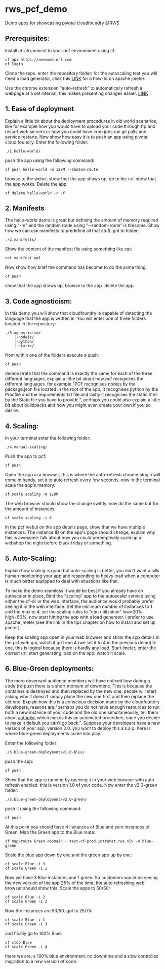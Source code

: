 # rws_pcf_demo
Demo apps for showcasing pivotal cloudfoundry @RWS

## Prerequisites:
Install cf-cli
connect to your pcf environment using cf:
```
cf api https://awesome.url.com
cf login
```
Clone the repo.
enter the repository folder:
for the autoscaling test you will need a load generator, click this [LINK](https://www.digitalocean.com/community/tutorials/how-to-use-apache-jmeter-to-perform-load-testing-on-a-web-server) for a how-to on apache jmeter.

Use the chrome extension "auto-refresh" to automatically refresh a webpage at a set interval, this makes presenting changes easier.
[LINK](https://chrome.google.com/webstore/detail/auto-refresh/ifooldnmmcmlbdennkpdnlnbgbmfalko)

## 1. Ease of deployment
Explain a little bit about the deployment procedures in old world scenarios, like for example how you would have to upload your code through ftp and restart web servers or how you could have cron jobs run git pulls and service restarts. Now show how easy it is to push an app using pivotal cloud foundry.
Enter the following folder:
```
./1.hello-world/
```
push the app using the following command:
```
cf push hello-world -m 128M --random-route
```
browse to the webui, show that the app shows up, go to the url. show that the app works.
Delete the app:
```
cf delete hello-world -r -f
```

## 2. Manifests
The hello-world demo is great but defining the amount of memory required using "-m" and the random route using "--random-route" is tiresome.
Show how we can use manifests to predefine all that stuff, got to folder:
```
./2.manifests/
```
Show the content of the manifest file using something like cat:
```
cat manifest.yml
```
Now show how brief the command has become to do the same thing:
```
cf push
```
show that the app shows up, browse to the app. delete the app.


## 3. Code agnosticism:
In this demo you will show that cloudfoundry is capable of detecting the language that the app is written in.
You will enter one of three folders located in the repository:
```
./3.agnosticism/
    |-nodejs/
    |-python/
    |-static/
```
from within one of the folders execute a push:
```
cf push
```
demonstrate that the command is exactly the same for each of the three different languages, explain a little bit about how pcf recognises the different languages.
for example:"PCF recognises nodejs by the package.json file located in the root of the app, it recognises python by the Procfile and the requirements.txt file and lastly it recognises the static html by the Staticfile you have to provide.", perhaps you could also explain a little bit about buildpacks and how you might even create your own if you so desire.

## 4. Scaling:
In your terminal enter the following folder:
```
./4.manual-scaling/
```
Push the app to pcf:
```
cf push
```
Open the app in a browser, this is where the auto-refresh chrome plugin will come in handy, set it to auto refresh every few seconds.
now in the terminal scale the app's memory:
```
cf scale scaling -m 128M
```
The web browser should show the change swiftly.
now do the same but for the amount of instances:
```
cf scale scaling -i 4
```
In the pcf webui on the app details page, show that we have multiple instances:
The instance ID on the app's page should change, explain why this is awesome. talk about how you could preemptively scale up a webshop the night before black friday or something.

## 5. Auto-Scaling:
Explain how scaling is good but auto-scaling is better, you don't want a silly human monitoring your app and responding to heavy load when a computer is much better equipped to deal with situations like that.

To make the demo seamless it would be best if you already have an autoscaler in place, Bind the "scaling" app to the autoscaler service using either the cf-cli or the web interface, the audience would probably prefer seeing it in the web interface.
Set the minimum number of instances to 1 and the max to 4, set the scaling rules to "cpu utilization" low=20% high=60%, now start hitting the app with a load generator, i prefer to use apache jmeter (see the link in the tips chapter on how to install and set up jmeter).

Keep the scaling app open in your web browser and show the app details in the pcf web gui, watch it go from 4 (we set it to 4 in the previous demo) to one, this is logical because there is hardly any load.
Start jmeter, enter the correct url, start generating load on the app. watch it scale.

## 6. Blue-Green deployments:
The more observant audience members will have noticed how during a code (re)push there is a short moment of downtime. This is because the container is destroyed and then replaced by the new one, people will start asking why it doesn't simply place the new one first and then replace the old one. Explain how this is a conscious decision made by the cloudfoundry developers, reasons are:"perhaps you do not have enough resources to run both a new instance of your code and the old one simultaneously, tell them about [autopilot](https://github.com/contraband/autopilot) which makes this an automated procedure, once you decide to make it default you can't go back.". Suppose your developers have a new version of your app, version 2.0. you want to deploy this a.s.a.p. here is where blue-green deployments come into play.

Enter the following folder:
```
./6.blue-green-deployment/v1.0-blue/
```
push the app:
```
cf push
```
Show that the app is running by opening it in your web browser with auto refresh enabled:
this is version 1.0 of your code.
Now enter the v2.0-green folder:
```
./6.blue-green-deployment/v2.0-green/
```
push it using the following command:
```
cf push
```
At this point you should have 4 instances of Blue and zero instances of Green.
Map the Green app to the Blue route:
```
cf map-route Green <domain - test-cf-prod.intranet.rws.nl> -n blue-green
```
Scale the blue app down by one and the green app up by one:
```
cf scale Blue -i 3
cf scale Green -i 1
```
Now we have 3 Blue instances and 1 green.
So customers would be seeing the new version of the app 25% of the time, the auto refreshing web browser should show this.
Scale the apps to 50/50:
```
cf scale Blue -i 2
cf scale Green -i 2
```
Now the instances are 50/50.
got to 25/75:
```
cf scale Blue -i 1
cf scale Green -i 3
```
and finally go to 100% Blue:
```
cf stop Blue
cf scale Green -i 4
```
there we are, a 100% blue environment.
no downtime and a slow controlled migration to a new version of code.
